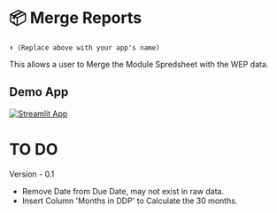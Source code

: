 # 📦 Merge Reports 
```
⬆️ (Replace above with your app's name)
```

This allows a user to Merge the Module Spredsheet with the WEP data. 

## Demo App

[![Streamlit App](https://static.streamlit.io/badges/streamlit_badge_black_white.svg)](https://starter-kit.streamlitapp.com/)

# TO DO 
Version - 0.1
- Remove Date from Due Date, may not exist in raw data. 
- Insert Column 'Months in DDP' to Calculate the 30 months. 
